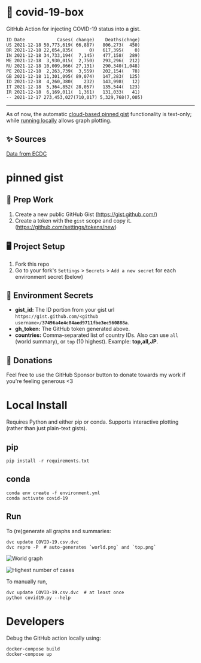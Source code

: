 # 🏥 covid-19-box

GitHub Action for injecting COVID-19 status into a gist.

```
ID Date            Cases( change)    Deaths(chnge)
US 2021-12-18 50,773,619( 66,887)   806,273(  450)
BR 2021-12-18 22,054,835(      0)   617,395(    0)
IN 2021-12-18 34,733,194(  7,145)   477,158(  289)
ME 2021-12-18  3,930,015(  2,750)   293,296(  212)
RU 2021-12-18 10,009,866( 27,131)   290,340(1,048)
PE 2021-12-18  2,263,739(  3,559)   202,154(   78)
GB 2021-12-18 11,301,095( 89,074)   147,283(  125)
ID 2021-12-18  4,260,380(    232)   143,998(   12)
IT 2021-12-18  5,364,852( 28,057)   135,544(  123)
IR 2021-12-18  6,169,011(  1,361)   131,033(   41)
-- 2021-12-17 273,453,027(710,017) 5,329,768(7,005)
```

---

As of now, the automatic [cloud-based pinned gist](#pinned-gist) functionality is text-only;
while [running locally](#local-install) allows graph plotting.

## ✨ Sources

[Data from ECDC](https://www.ecdc.europa.eu/en/publications-data/download-todays-data-geographic-distribution-covid-19-cases-worldwide)

# pinned gist

## 🎒 Prep Work
1. Create a new public GitHub Gist (https://gist.github.com/)
1. Create a token with the `gist` scope and copy it. (https://github.com/settings/tokens/new)

## 🖥 Project Setup
1. Fork this repo
1. Go to your fork's `Settings` > `Secrets` > `Add a new secret` for each environment secret (below)

## 🤫 Environment Secrets
- **gist_id:** The ID portion from your gist url `https://gist.github.com/<github username>/`**`37496a4e4c84aed9711fbe3ec560888a`**.
- **gh_token:** The GitHub token generated above.
- **countries:** Comma-separated list of country IDs. Also can use `all` (world summary), or `top` (10 highest). Example: **top,all,JP**.

## 💸 Donations

Feel free to use the GitHub Sponsor button to donate towards my work if you're feeling generous <3

# Local Install

Requires Python and either pip or conda. Supports interactive plotting (rather than just plain-text gists).

## pip

```
pip install -r requirements.txt
```

## conda

```
conda env create -f environment.yml
conda activate covid-19
```

## Run

To (re)generate all graphs and summaries:

```
dvc update COVID-19.csv.dvc
dvc repro -P  # auto-generates `world.png` and `top.png`
```

![World graph](world.png)

![Highest number of cases](top.png)

To manually run,

```
dvc update COVID-19.csv.dvc  # at least once
python covid19.py --help
```

# Developers

Debug the GitHub action locally using:

```
docker-compose build
docker-compose up
```
